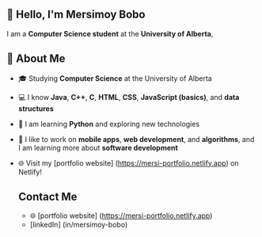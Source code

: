 ##  👋 Hello, I'm Mersimoy Bobo

I am a **Computer Science student** at the **University of Alberta**, 
## 🚀 About Me
- 🎓 Studying **Computer Science** at the University of Alberta
- 💻 I know **Java**, **C++**, **C**, **HTML**, **CSS**, **JavaScript (basics)**, and **data structures**
- 🌱 I am learning **Python** and exploring new technologies
- 🧠 I like to work on **mobile apps**, **web development**, and **algorithms**, and I am learning more about **software development**
- 🌐 Visit my [portfolio website] (https://mersi-portfolio.netlify.app) on Netlify!

  ## Contact Me
  - 🌐 [portfolio website] (https://mersi-portfolio.netlify.app)
  -  [linkedIn] (in/mersimoy-bobo)
<!--
**merci63/merci63** is a ✨ _special_ ✨ repository because its `README.md` (this file) appears on your GitHub profile.

Here are some ideas to get you started:

- 🔭 I’m currently working on ...
- 🌱 I’m currently learning ...
- 👯 I’m looking to collaborate on ...
- 🤔 I’m looking for help with ...
- 💬 Ask me about ...
- 📫 How to reach me: ...
- 😄 Pronouns: ...
- ⚡ Fun fact: ...
-->
